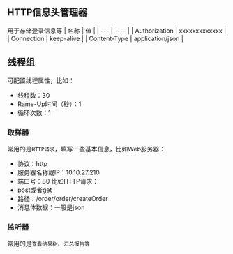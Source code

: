 ## HTTP信息头管理器
用于存储登录信息等
| 名称 | 值 |
| --- | ---- |
| Authorization | xxxxxxxxxxxxx |
| Connection | keep-alive |
| Content-Type | application/json |

## 线程组
可配置线程属性，比如：
- 线程数：30
- Rame-Up时间（秒）：1
- 循环次数：1

### 取样器
常用的是`HTTP请求`，填写一些基本信息，比如Web服务器：
- 协议：http
- 服务器名称或IP：10.10.27.210
- 端口号：80
比如HTTP请求：
- post或者get
- 路径：/order/order/createOrder
- 消息体数据：一般是json

### 监听器
常用的是`查看结果树`、`汇总报告等`
